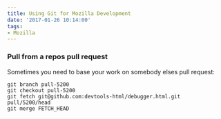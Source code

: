 ```yaml
---
title: Using Git for Mozilla Development
date: '2017-01-26 10:14:00'
tags:
- Mozilla
---
```


### Pull from a repos pull request

Sometimes you need to base your work on somebody elses pull request:

```
git branch pull-5200
git checkout pull-5200
git fetch git@github.com:devtools-html/debugger.html.git pull/5200/head
git merge FETCH_HEAD
```
